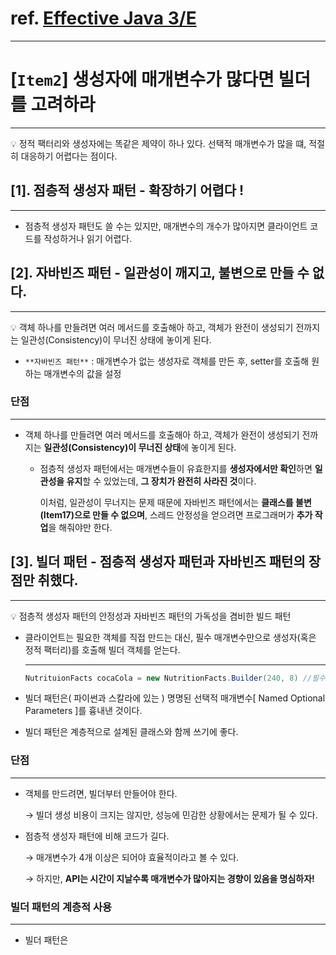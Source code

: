 # ref. [Effective Java 3/E]()

---

# [`Item2`] 생성자에 매개변수가 많다면 빌더를 고려하라

---

<aside>
💡 정적 팩터리와 생성자에는 똑같은 제약이 하나 있다. 선택적 매개변수가 많을 떄, 적절히 대응하기 어렵다는 점이다.

</aside>

## [1]. 점층적 생성자 패턴 - 확장하기 어렵다 !

---

- 점층적 생성자 패턴도 쓸 수는 있지만, 매개변수의 개수가 많아지면 클라이언트 코드를 작성하거나 읽기 어렵다.

## [2]. 자바빈즈 패턴 - 일관성이 깨지고, 불변으로 만들 수 없다.

---

<aside>
💡 객체 하나를 만들려면 여러 메서드를 호출해아 하고, 객체가 완전이 생성되기 전까지는 일관성(Consistency)이 무너진 상태에 놓이게 된다.

</aside>

- `**자바빈즈 패턴**` : 매개변수가 없는 생성자로 객체를 만든 후, setter를 호출해 원하는 매개변수의 값을 설정

### 단점

---

- 객체 하나를 만들려면 여러 메서드를 호출해아 하고, 객체가 완전이 생성되기 전까지는 **일관성(Consistency)이 무너진 상태**에 놓이게 된다.
    - 점층적 생성자 패턴에서는 매개변수들이 유효한지를 **생성자에서만 확인**하면 **일관성을 유지**할 수 있었는데, **그 장치가 완전히 사라진 것**이다.

      이처럼, 일관성이 무너지는 문제 때문에 자바빈즈 패턴에서는 **클래스를 불변(Item17)으로 만들 수 없으며**, 스레드 안정성을 얻으려면 프로그래머가 **추가 작업**을 해줘야만 한다.


## [3]. 빌더 패턴 - 점층적 생성자 패턴과 자바빈즈 패턴의 장점만 취했다.

---

<aside>
💡 점층적 생성자 패턴의 안정성과 자바빈즈 패턴의 가독성을 겸비한 빌드 패턴

</aside>

- 클라이언트는 필요한 객체를 직접 만드는 대신, 필수 매개변수만으로 생성자(혹은 정적 팩터리)를 호출해 빌더 객체를 얻는다.
    
  ---

    ```java
    NutrituionFacts cocaCola = new NutritionFacts.Builder(240, 8) //필수 매개변수															 .carbohydrate(27).build();																							
    ```

- 빌더 패턴은( 파이썬과 스칼라에 있는 ) 명명된 선택적 매개변수[ Named Optional Parameters ]를 흉내낸 것이다.
- 빌더 패턴은 계층적으로 설계된 클래스와 함께 쓰기에 좋다.

### 단점

---

- 객체를 만드려면, 빌더부터 만들어야 한다.

  → 빌더 생성 비용이 크지는 않지만, 성능에 민감한 상황에서는 문제가 될 수 있다.

- 점층적 생성자 패턴에 비해 코드가 길다.

  → 매개변수가 4개 이상은 되어야 효율적이라고 볼 수 있다.

  → 하지만, **API는 시간이 지날수록 매개변수가 많아지는 경향이 있음을 명심하자!**


### 빌더 패턴의 계층적 사용

---

- 빌더 패턴은